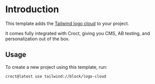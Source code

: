 # Introduction

This template adds the [Tailwind logo cloud](https://tailwindcss.com/plus/ui-blocks/marketing/sections/logo-clouds?utm_source=croct)
to your project.

It comes fully integrated with Croct, giving you CMS, AB testing, and personalization out of the box.

## Usage

To create a new project using this template, run:

```croct-cmd
croct@latest use tailwind://block/logo-cloud
```
